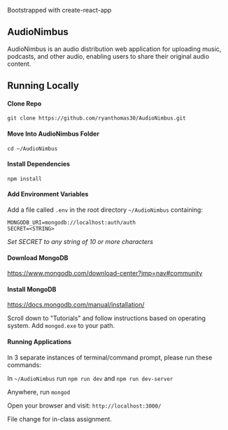 Bootstrapped with create-react-app

## AudioNimbus

AudioNimbus is an audio distribution web application for uploading music, podcasts, and other audio, enabling users to share their original audio content.

## Running Locally

#### Clone Repo

`git clone https://github.com/ryanthomas30/AudioNimbus.git`

#### Move Into AudioNimbus Folder

`cd ~/AudioNimbus`

#### Install Dependencies

`npm install`

#### Add Environment Variables

Add a file called `.env` in the root directory `~/AudioNimbus` containing:

```
MONGODB_URI=mongodb://localhost:auth/auth
SECRET=<STRING>
```

*Set SECRET to any string of 10 or more characters*
  
#### Download MongoDB

https://www.mongodb.com/download-center?jmp=nav#community

#### Install MongoDB

https://docs.mongodb.com/manual/installation/

Scroll down to "Tutorials" and follow instructions based on operating system. Add `mongod.exe` to your path.

#### Running Applications

In 3 separate instances of terminal/command prompt, please run these commands:

In `~/AudioNimbus` run `npm run dev` and `npm run dev-server`

Anywhere, run `mongod` 

Open your browser and visit: `http://localhost:3000/`

File change for in-class assignment.
